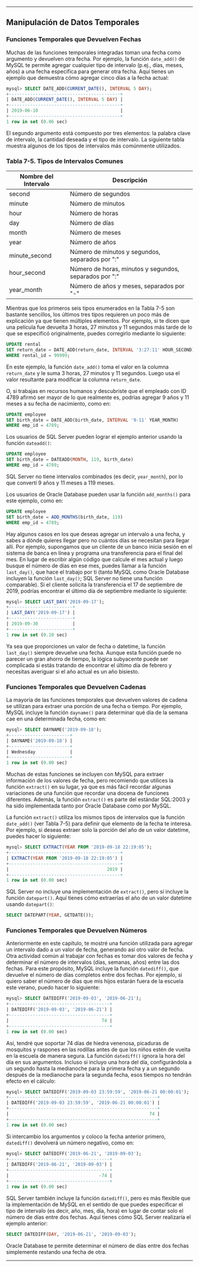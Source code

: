 
---

## Manipulación de Datos Temporales

### Funciones Temporales que Devuelven Fechas

Muchas de las funciones temporales integradas toman una fecha como argumento y devuelven otra fecha. Por ejemplo, la función `date_add()` de MySQL te permite agregar cualquier tipo de intervalo (p.ej., días, meses, años) a una fecha específica para generar otra fecha. Aquí tienes un ejemplo que demuestra cómo agregar cinco días a la fecha actual:

```sql
mysql> SELECT DATE_ADD(CURRENT_DATE(), INTERVAL 5 DAY);
+------------------------------------------+
| DATE_ADD(CURRENT_DATE(), INTERVAL 5 DAY) |
+------------------------------------------+
| 2019-06-10                               |
+------------------------------------------+
1 row in set (0.06 sec)
```

El segundo argumento está compuesto por tres elementos: la palabra clave de intervalo, la cantidad deseada y el tipo de intervalo. La siguiente tabla muestra algunos de los tipos de intervalos más comúnmente utilizados.

### Tabla 7-5. Tipos de Intervalos Comunes

| Nombre del Intervalo | Descripción                                     |
|----------------------|-------------------------------------------------|
| second               | Número de segundos                              |
| minute               | Número de minutos                               |
| hour                 | Número de horas                                 |
| day                  | Número de días                                  |
| month                | Número de meses                                 |
| year                 | Número de años                                  |
| minute_second        | Número de minutos y segundos, separados por ":" |
| hour_second          | Número de horas, minutos y segundos, separados por ":" |
| year_month           | Número de años y meses, separados por "-"       |

Mientras que los primeros seis tipos enumerados en la Tabla 7-5 son bastante sencillos, los últimos tres tipos requieren un poco más de explicación ya que tienen múltiples elementos. Por ejemplo, si te dicen que una película fue devuelta 3 horas, 27 minutos y 11 segundos más tarde de lo que se especificó originalmente, puedes corregirlo mediante lo siguiente:

```sql
UPDATE rental
SET return_date = DATE_ADD(return_date, INTERVAL '3:27:11' HOUR_SECOND)
WHERE rental_id = 99999;
```

En este ejemplo, la función `date_add()` toma el valor en la columna `return_date` y le suma 3 horas, 27 minutos y 11 segundos. Luego usa el valor resultante para modificar la columna `return_date`.

O, si trabajas en recursos humanos y descubriste que el empleado con ID 4789 afirmó ser mayor de lo que realmente es, podrías agregar 9 años y 11 meses a su fecha de nacimiento, como en:

```sql
UPDATE employee
SET birth_date = DATE_ADD(birth_date, INTERVAL '9-11' YEAR_MONTH)
WHERE emp_id = 4789;
```

Los usuarios de SQL Server pueden lograr el ejemplo anterior usando la función `dateadd()`:
```sql
UPDATE employee
SET birth_date = DATEADD(MONTH, 119, birth_date)
WHERE emp_id = 4789;
```

SQL Server no tiene intervalos combinados (es decir, `year_month`), por lo que convertí 9 años y 11 meses a 119 meses.

Los usuarios de Oracle Database pueden usar la función `add_months()` para este ejemplo, como en:
```sql
UPDATE employee
SET birth_date = ADD_MONTHS(birth_date, 119)
WHERE emp_id = 4789;
```

Hay algunos casos en los que deseas agregar un intervalo a una fecha, y sabes a dónde quieres llegar pero no cuántos días se necesitan para llegar allí. Por ejemplo, supongamos que un cliente de un banco inicia sesión en el sistema de banca en línea y programa una transferencia para el final del mes. En lugar de escribir algún código que calcule el mes actual y luego busque el número de días en ese mes, puedes llamar a la función `last_day()`, que hace el trabajo por ti (tanto MySQL como Oracle Database incluyen la función `last_day()`; SQL Server no tiene una función comparable). Si el cliente solicita la transferencia el 17 de septiembre de 2019, podrías encontrar el último día de septiembre mediante lo siguiente:

```sql
mysql> SELECT LAST_DAY('2019-09-17');
+------------------------+
| LAST_DAY('2019-09-17') |
+------------------------+
| 2019-09-30             |
+------------------------+
1 row in set (0.10 sec)
```

Ya sea que proporciones un valor de fecha o datetime, la función `last_day()` siempre devuelve una fecha. Aunque esta función puede no parecer un gran ahorro de tiempo, la lógica subyacente puede ser complicada si estás tratando de encontrar el último día de febrero y necesitas averiguar si el año actual es un año bisiesto.

### Funciones Temporales que Devuelven Cadenas

La mayoría de las funciones temporales que devuelven valores de cadena se utilizan para extraer una porción de una fecha o tiempo. Por ejemplo, MySQL incluye la función `dayname()` para determinar qué día de la semana cae en una determinada fecha, como en:

```sql
mysql> SELECT DAYNAME('2019-09-18');
+-----------------------+
| DAYNAME('2019-09-18') |
+-----------------------+
| Wednesday             |
+-----------------------+
1 row in set (0.00 sec)
```

Muchas de estas funciones se incluyen con MySQL para extraer información de los valores de fecha, pero recomiendo que utilices la función `extract()` en su lugar, ya que es más fácil recordar algunas variaciones de una función que recordar una docena de funciones diferentes. Además, la función `extract()` es parte del estándar SQL:2003 y ha sido implementada tanto por Oracle Database como por MySQL.

La función `extract()` utiliza los mismos tipos de intervalos que la función `date_add()` (ver Tabla 7-5) para definir qué elemento de la fecha te interesa. Por ejemplo, si deseas extraer solo la porción del año de un valor datetime, puedes hacer lo siguiente:

```sql
mysql> SELECT EXTRACT(YEAR FROM '2019-09-18 22:19:05');
+------------------------------------------+
| EXTRACT(YEAR FROM '2019-09-18 22:19:05') |
+------------------------------------------+
|                                     2019 |
+------------------------------------------+
1 row in set (0.00 sec)
```

SQL Server no incluye una implementación de `extract()`, pero sí incluye la función `datepart()`. Aquí tienes cómo extraerías el año de un valor datetime usando `datepart()`:
```sql
SELECT DATEPART(YEAR, GETDATE());
```

### Funciones Temporales que Devuelven Números

Anteriormente en este capítulo, te mostré una función utilizada para agregar un intervalo dado a un valor de fecha, generando así otro valor de fecha. Otra actividad común al trabajar con fechas es tomar dos valores de fecha y determinar el número de intervalos (días, semanas, años) entre las dos fechas. Para este propósito, MySQL incluye la función `datediff()`, que devuelve el número de días completos entre dos fechas. Por ejemplo, si quiero saber el número de días que mis hijos estarán fuera de la escuela este verano, puedo hacer lo siguiente:

```sql
mysql> SELECT DATEDIFF('2019-09-03', '2019-06-21');
+--------------------------------------+
| DATEDIFF('2019-09-03', '2019-06-21') |
+--------------------------------------+
|                                   74 |
+--------------------------------------+
1 row in set (0.00 sec)
```

Así, tendré que soportar 74 días de hiedra venenosa, picaduras de mosquitos y raspones en las rodillas antes de que los niños estén de vuelta en la escuela de manera segura. La función `datediff()` ignora la hora del día en sus argumentos. Incluso si incluyo una hora del día, configurándola a un segundo hasta la medianoche para la primera fecha y a un segundo después de la medianoche para la segunda fecha, esos tiempos no tendrán efecto en el cálculo:

```sql
mysql> SELECT DATEDIFF('2019-09-03 23:59:59', '2019-06-21 00:00:01');
+--------------------------------------------------------+
| DATEDIFF('2019-09-03 23:59:59', '2019-06-21 00:00:01') |
+--------------------------------------------------------+
|                                                     74 |
+--------------------------------------------------------+
1 row in set (0.00 sec)
```

Si intercambio los argumentos y coloco la fecha anterior primero, `datediff()` devolverá un número negativo, como en:

```sql
mysql> SELECT DATEDIFF('2019-06-21', '2019-09-03');
+--------------------------------------+
| DATEDIFF('2019-06-21', '2019-09-03') |
+--------------------------------------+
|                                  -74 |
+--------------------------------------+
1 row in set (0.00 sec)
```

SQL Server también incluye la función `datediff()`, pero es más flexible que la implementación de MySQL en el sentido de que puedes especificar el tipo de intervalo (es decir, año, mes, día, hora) en lugar de contar solo el número de días entre dos fechas. Aquí tienes cómo SQL Server realizaría el ejemplo anterior:

```sql
SELECT DATEDIFF(DAY, '2019-06-21', '2019-09-03');
```

Oracle Database te permite determinar el número de días entre dos fechas simplemente restando una fecha de otra.

---

